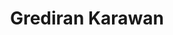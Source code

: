 ---
continent: Irasnian Wastes
date created: Wednesday, October 18th 2023, 10:19:51 pm
date modified: Thursday, December 14th 2023, 12:21:54 am
dg-publish: true
eleventyNavigation:
  key: Grediran Karawan
  parent: Irasnian Wastes
herocolor0: 10
herocolor1: 15
herocolor2: 30
layout: base.njk
parentpath: "src/garden\\\U0001F310Worldbuilding\\Material Plane\\\U0001F3DC️Irasnian
  Wastes/Irasnian Wastes.md"
path: /garden%5C%F0%9F%8C%90Worldbuilding%5CMaterial%20Plane%5C%F0%9F%8F%9C%EF%B8%8FIrasnian%20Wastes%5CFactions/Grediran%20Karawan/
plane: Material Plane
status: sprout
sum:
- Grediran Karawan are rest stops for travelers in Isranian Wastes
- Scattered throughout the desert region
- Fiercely guarded by local tribes or inhabitants
title: Grediran Karawan
type: Thing
---